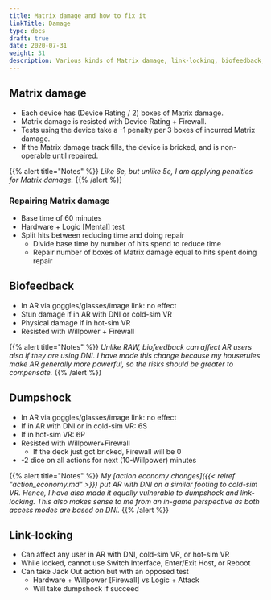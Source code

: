 ```yaml
---
title: Matrix damage and how to fix it
linkTitle: Damage
type: docs
draft: true
date: 2020-07-31
weight: 31
description: Various kinds of Matrix damage, link-locking, biofeedback, etc
---
```


## Matrix damage

* Each device has (Device Rating / 2) boxes of Matrix damage.
* Matrix damage is resisted with Device Rating + Firewall.
* Tests using the device take a -1 penalty per 3 boxes of incurred Matrix damage.
* If the Matrix damage track fills, the device is bricked, and is non-operable until repaired.

{{% alert title="Notes" %}}
*Like 6e, but unlike 5e, I am applying penalties for Matrix damage.*
{{% /alert %}} 

### Repairing Matrix damage

* Base time of 60 minutes
* Hardware + Logic \[Mental\] test
* Split hits between reducing time and doing repair
	* Divide base time by number of hits spend to reduce time
	* Repair number of boxes of Matrix damage equal to hits spent doing repair

## Biofeedback

* In AR via goggles/glasses/image link: no effect
* Stun damage if in AR with DNI or cold-sim VR
* Physical damage if in hot-sim VR
* Resisted with Willpower + Firewall

{{% alert title="Notes" %}}
*Unlike RAW, biofeedback can affect AR users also if they are using DNI. I have made this change because my houserules make AR generally more powerful, so the risks should be greater to compensate.*
{{% /alert %}}

## Dumpshock

* In AR via goggles/glasses/image link: no effect
* If in AR with DNI or in cold-sim VR: 6S
* If in hot-sim VR: 6P
* Resisted with Willpower+Firewall
	* If the deck just got bricked, Firewall will be 0
* -2 dice on all actions for next (10-Willpower) minutes

{{% alert title="Notes" %}}
*My [action economy changes]({{< relref "action_economy.md" >}}) put AR with DNI on a similar footing to cold-sim VR. Hence, I have also made it equally vulnerable to dumpshock and link-locking. This also makes sense to me from an in-game perspective as both access modes are based on DNI.*
{{% /alert %}} 

## Link-locking

* Can affect any user in AR with DNI, cold-sim VR, or hot-sim VR
* While locked, cannot use Switch Interface, Enter/Exit Host, or Reboot
* Can take Jack Out action but with an opposed test
	* Hardware + Willpower \[Firewall\] vs Logic + Attack
	* Will take dumpshock if succeed